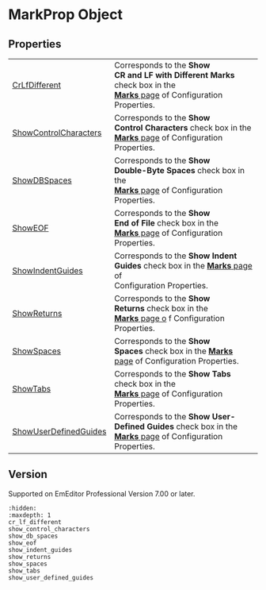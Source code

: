 # MarkProp Object

## Properties

|     |     |
| --- | --- |
| [CrLfDifferent](cr_lf_different) | Corresponds to the **Show**<br>**CR and LF with Different Marks** check box in the <br> [**Marks** page](../../dlg/properties/marks/index) of Configuration Properties. |
| [ShowControlCharacters](show_control_characters) | Corresponds to the **Show**<br>**Control Characters** check box in the <br> [**Marks** page](../../dlg/properties/marks/index) of Configuration Properties. |
| [ShowDBSpaces](show_db_spaces) | Corresponds to the **Show**<br>**Double-Byte Spaces** check box in the <br> [**Marks** page](../../dlg/properties/marks/index) of Configuration Properties. |
| [ShowEOF](show_eof) | Corresponds to the **Show**<br>**End of File** check box in the <br> [**Marks** page](../../dlg/properties/marks/index) of Configuration Properties. |
| [ShowIndentGuides](show_indent_guides) | Corresponds to the **Show Indent Guides** check box in the [**Marks** page](../../dlg/properties/marks/index) of <br> Configuration Properties. |
| [ShowReturns](show_returns) | Corresponds to the **Show**<br>**Returns** check box in the <br> [**Marks** page o](../../dlg/properties/marks/index) f Configuration Properties. |
| [ShowSpaces](show_spaces) | Corresponds to the **Show**<br>**Spaces** check box in the [**Marks** page](../../dlg/properties/marks/index) of Configuration Properties. |
| [ShowTabs](show_tabs) | Corresponds to the **Show Tabs** check box in the <br> [**Marks** page](../../dlg/properties/marks/index) of Configuration Properties. |
| [ShowUserDefinedGuides](show_user_defined_guides) | Corresponds to the **Show User-Defined Guides** check box in the <br> [**Marks** page](../../dlg/properties/marks/index) of Configuration Properties. |

## Version

Supported on EmEditor Professional Version 7.00 or later.


```{toctree}
:hidden:
:maxdepth: 1
cr_lf_different
show_control_characters
show_db_spaces
show_eof
show_indent_guides
show_returns
show_spaces
show_tabs
show_user_defined_guides
```

